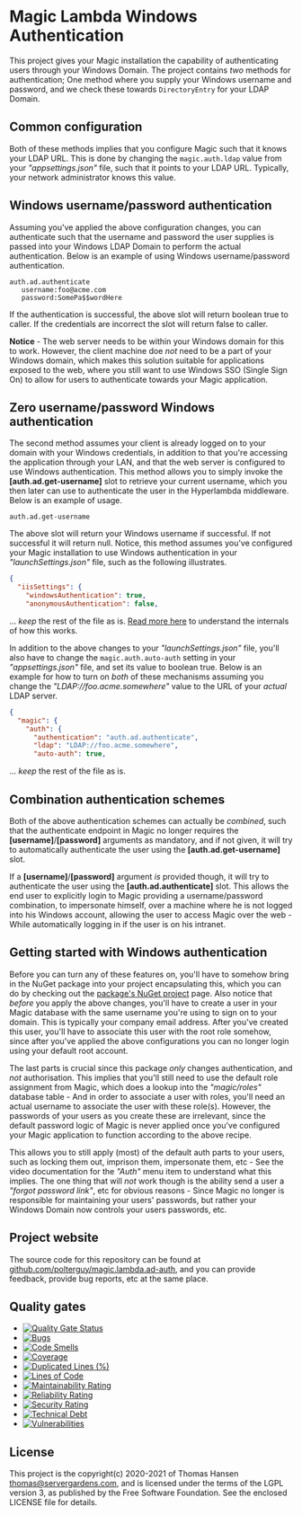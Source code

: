 
# Magic Lambda Windows Authentication

This project gives your Magic installation the capability of authenticating users through your Windows Domain.
The project contains _two_ methods for authentication; One method where you supply your Windows username and
password, and we check these towards `DirectoryEntry` for your LDAP Domain.

## Common configuration

Both of these methods implies that you configure Magic such that it knows your LDAP URL.
This is done by changing the `magic.auth.ldap` value from your _"appsettings.json"_ file,
such that it points to your LDAP URL. Typically, your network administrator knows this value.

## Windows username/password authentication

Assuming you've applied the above configuration changes, you can authenticate such that the username and
password the user supplies is passed into your Windows LDAP Domain to perform the actual authentication.
Below is an example of using Windows username/password authentication.

```
auth.ad.authenticate
   username:foo@acme.com
   password:SomePa$$wordHere
```

If the authentication is successful, the above slot will return boolean true to caller. If the credentials
are incorrect the slot will return false to caller.

**Notice** - The web server needs to be within your Windows domain for this to work.
However, the client machine doe _not_ need to be a part of your Windows domain, which makes
this solution suitable for applications exposed to the web, where you still want to use
Windows SSO (Single Sign On) to allow for users to authenticate towards your Magic application.

## Zero username/password Windows authentication

The second method assumes your client is already logged on to your domain with your Windows
credentials, in addition to that you're accessing the application through your LAN, and that
the web server is configured to use Windows authentication. This method allows you to simply
invoke the **[auth.ad.get-username]** slot to retrieve your current username,
which you then later can use to authenticate the user in the Hyperlambda middleware. Below
is an example of usage.

```
auth.ad.get-username
```

The above slot will return your Windows username if successful. If not successful it will
return null. Notice, this method assumes you've configured your Magic installation to use
Windows authentication in your _"launchSettings.json"_ file, such as the following
illustrates.

```json
{
  "iisSettings": {
    "windowsAuthentication": true,
    "anonymousAuthentication": false,
```

... _keep_ the rest of the file as is. [Read more here](https://docs.microsoft.com/en-us/aspnet/core/security/authentication/windowsauth?view=aspnetcore-5.0&tabs=visual-studio)
to understand the internals of how this works.

In addition to the above changes to your _"launchSettings.json"_ file, you'll also have to
change the `magic.auth.auto-auth` setting in your _"appsettings.json"_ file, and set its value
to boolean true. Below is an example for how to turn on _both_ of these mechanisms assuming
you change the _"LDAP://foo.acme.somewhere"_ value to the URL of your _actual_ LDAP server.

```json
{
  "magic": {
    "auth": {
      "authentication": "auth.ad.authenticate",
      "ldap": "LDAP://foo.acme.somewhere",
      "auto-auth": true,
```

... _keep_ the rest of the file as is.

## Combination authentication schemes

Both of the above authentication schemes can actually be _combined_, such that the authenticate
endpoint in Magic no longer requires the **[username]**/**[password]** arguments as mandatory,
and if not given, it will try to automatically authenticate the user using the **[auth.ad.get-username]**
slot.

If a **[username]**/**[password]** argument _is_ provided though, it will try to authenticate the
user using the **[auth.ad.authenticate]** slot. This allows the end user to explicitly login to
Magic providing a username/password combination, to impersonate himself, over a machine where he
is not logged into his Windows account, allowing the user to access Magic over the web - While
automatically logging in if the user is on his intranet.

## Getting started with Windows authentication

Before you can turn any of these features on, you'll have to somehow bring in the NuGet package into
your project encapsulating this, which you can do by checking out the
[package's NuGet project](https://www.nuget.org/packages/magic.lambda.ad-auth/) page. Also notice that
_before_ you apply the above changes, you'll have to create a user in your Magic database with the same username
you're using to sign on to your domain. This is typically your company email address. After you've created this user,
you'll have to associate this user with the root role somehow, since after you've applied the above
configurations you can no longer login using your default root account.

The last parts is crucial since this package _only_ changes authentication, and _not_ authorisation. This implies
that you'll still need to use the default role assignment from Magic, which does a lookup
into the _"magic/roles"_ database table - And in order to associate a user with roles, you'll need an actual
username to associate the user with these role(s). However, the passwords of your users as you create these
are irrelevant, since the default password logic of Magic is never applied once you've configured your Magic
application to function according to the above recipe.

This allows you to still apply (most) of the default auth parts to your users, such as locking them out,
imprison them, impersonate them, etc - See the video documentation for the _"Auth"_ menu item to understand
what this implies. The one thing that will _not_ work though is the ability send a user a _"forgot password link"_,
etc for obvious reasons - Since Magic no longer is responsible for maintaining your users' passwords,
but rather your Windows Domain now controls your users passwords, etc.

## Project website

The source code for this repository can be found at [github.com/polterguy/magic.lambda.ad-auth](https://github.com/polterguy/magic.lambda.ad-auth),
and you can provide feedback, provide bug reports, etc at the same place.

## Quality gates

- [![Quality Gate Status](https://sonarcloud.io/api/project_badges/measure?project=polterguy_magic.lambda.ad-auth&metric=alert_status)](https://sonarcloud.io/dashboard?id=polterguy_magic.lambda.ad-auth)
- [![Bugs](https://sonarcloud.io/api/project_badges/measure?project=polterguy_magic.lambda.ad-auth&metric=bugs)](https://sonarcloud.io/dashboard?id=polterguy_magic.lambda.ad-auth)
- [![Code Smells](https://sonarcloud.io/api/project_badges/measure?project=polterguy_magic.lambda.ad-auth&metric=code_smells)](https://sonarcloud.io/dashboard?id=polterguy_magic.lambda.ad-auth)
- [![Coverage](https://sonarcloud.io/api/project_badges/measure?project=polterguy_magic.lambda.ad-auth&metric=coverage)](https://sonarcloud.io/dashboard?id=polterguy_magic.lambda.ad-auth)
- [![Duplicated Lines (%)](https://sonarcloud.io/api/project_badges/measure?project=polterguy_magic.lambda.ad-auth&metric=duplicated_lines_density)](https://sonarcloud.io/dashboard?id=polterguy_magic.lambda.ad-auth)
- [![Lines of Code](https://sonarcloud.io/api/project_badges/measure?project=polterguy_magic.lambda.ad-auth&metric=ncloc)](https://sonarcloud.io/dashboard?id=polterguy_magic.lambda.ad-auth)
- [![Maintainability Rating](https://sonarcloud.io/api/project_badges/measure?project=polterguy_magic.lambda.ad-auth&metric=sqale_rating)](https://sonarcloud.io/dashboard?id=polterguy_magic.lambda.ad-auth)
- [![Reliability Rating](https://sonarcloud.io/api/project_badges/measure?project=polterguy_magic.lambda.ad-auth&metric=reliability_rating)](https://sonarcloud.io/dashboard?id=polterguy_magic.lambda.ad-auth)
- [![Security Rating](https://sonarcloud.io/api/project_badges/measure?project=polterguy_magic.lambda.ad-auth&metric=security_rating)](https://sonarcloud.io/dashboard?id=polterguy_magic.lambda.ad-auth)
- [![Technical Debt](https://sonarcloud.io/api/project_badges/measure?project=polterguy_magic.lambda.ad-auth&metric=sqale_index)](https://sonarcloud.io/dashboard?id=polterguy_magic.lambda.ad-auth)
- [![Vulnerabilities](https://sonarcloud.io/api/project_badges/measure?project=polterguy_magic.lambda.ad-auth&metric=vulnerabilities)](https://sonarcloud.io/dashboard?id=polterguy_magic.lambda.ad-auth)

## License

This project is the copyright(c) 2020-2021 of Thomas Hansen thomas@servergardens.com, and is licensed under the terms
of the LGPL version 3, as published by the Free Software Foundation. See the enclosed LICENSE file for details.
